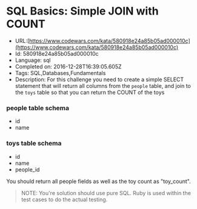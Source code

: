 # SQL Basics: Simple JOIN with COUNT

 - URL:[https://www.codewars.com/kata/580918e24a85b05ad000010c](https://www.codewars.com/kata/580918e24a85b05ad000010c)
 - Id: 580918e24a85b05ad000010c
 - Language: sql
 - Completed on: 2016-12-28T16:39:05.605Z
 - Tags: SQL,Databases,Fundamentals
 - Description:
For this challenge you need to create a simple SELECT statement that will return all columns from the `people` table, and join to the `toys` table so that you can return the COUNT of the toys

### people table schema
- id
- name

### toys table schema
- id
- name
- people_id

You should return all people fields as well as the toy count as "toy_count".

> NOTE: You're solution should use pure SQL. Ruby is used within the test cases to do the actual testing.
